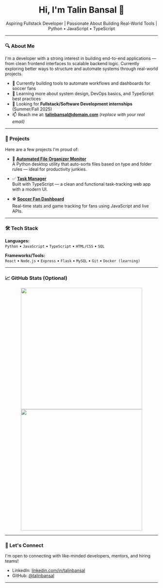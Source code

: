 <h1 align="center">Hi, I'm Talin Bansal 👋</h1>

<p align="center">
  Aspiring Fullstack Developer | Passionate About Building Real-World Tools | Python • JavaScript • TypeScript
</p>

---

### 🔍 About Me

I'm a developer with a strong interest in building end-to-end applications — from clean frontend interfaces to scalable backend logic. Currently exploring better ways to structure and automate systems through real-world projects.

- 🔧 Currently building tools to automate workflows and dashboards for soccer fans
- 🌱 Learning more about system design, DevOps basics, and TypeScript best practices
- 📌 Looking for **Fullstack/Software Development internships** (Summer/Fall 2025)
- 📫 Reach me at: **talinbansal@domain.com** *(replace with your real email)*

---

### 🚀 Projects

Here are a few projects I'm proud of:

- 🔁 **[Automated File Organizer Monitor](https://github.com/talinbansal/Automated-File-Organizer-Monitor)**  
  A Python desktop utility that auto-sorts files based on type and folder rules — ideal for productivity junkies.
  
- ✅ **[Task Manager](https://github.com/talinbansal/task-manager)**  
  Built with TypeScript — a clean and functional task-tracking web app with a modern UI.

- ⚽ **[Soccer Fan Dashboard](https://github.com/talinbansal/Soccer-Fan-Dashboard)**  
  Real-time stats and game tracking for fans using JavaScript and live APIs.

---

### 🛠️ Tech Stack

**Languages:**  
`Python` • `JavaScript` • `TypeScript` • `HTML/CSS` • `SQL`

**Frameworks/Tools:**  
`React` • `Node.js` • `Express` • `Flask` • `MySQL` • `Git` • `Docker (learning)`

---

### 📈 GitHub Stats (Optional)

<p align="center">
  <img src="https://github-readme-stats.vercel.app/api?username=talinbansal&show_icons=true&theme=radical" width="400"/>
  <img src="https://github-readme-streak-stats.herokuapp.com/?user=talinbansal&theme=radical" width="400"/>
</p>

---

### 💬 Let's Connect

I'm open to connecting with like-minded developers, mentors, and hiring teams!

- LinkedIn: [linkedin.com/in/talinbansal](https://linkedin.com/in/talinbansal)
- GitHub: [@talinbansal](https://github.com/talinbansal)

---

<!--
**talinbansal/talinbansal** is a ✨ GitHub profile README ✨. This file appears on your profile at https://github.com/talinbansal.
-->
